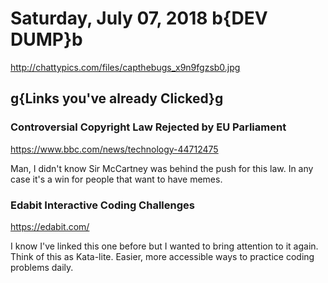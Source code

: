 # Saturday, July 07, 2018 b{DEV DUMP}b

<http://chattypics.com/files/capthebugs_x9n9fgzsb0.jpg>

## g{Links you've already Clicked}g

### Controversial Copyright Law Rejected by EU Parliament

<https://www.bbc.com/news/technology-44712475>

Man, I didn't know Sir McCartney was behind the push for this law. In any case it's a win for people that want to have memes.

### Edabit Interactive Coding Challenges

<https://edabit.com/>

I know I've linked this one before but I wanted to bring attention to it again. Think of this as Kata-lite. Easier, more accessible ways to practice coding problems daily.